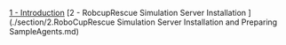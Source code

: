 [1 - Introduction](./section/1.Introduction.md)
[2 - RobcupRescue Simulation Server Installation ](./section/2.RoboCupRescue Simulation Server Installation and Preparing Sample Agents.md)
